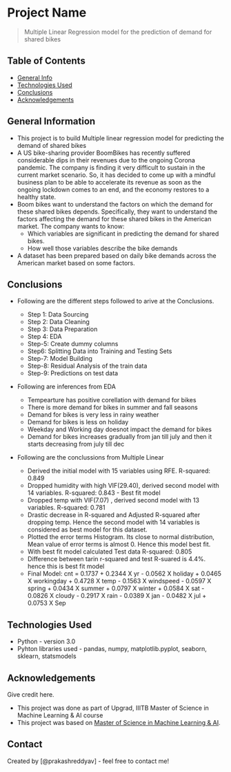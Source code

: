 # Project Name
> Multiple Linear Regression model for the prediction of demand for shared bikes


## Table of Contents
* [General Info](#general-information)
* [Technologies Used](#technologies-used)
* [Conclusions](#conclusions)
* [Acknowledgements](#acknowledgements)

<!-- You can include any other section that is pertinent to your problem -->

## General Information
- This project is to build Multiple linear regression model for predicting the demand of shared bikes 
- A US bike-sharing provider BoomBikes has recently suffered considerable dips in their revenues due to the ongoing Corona pandemic. The company is finding it very difficult to sustain in the current market scenario. So, it has decided to come up with a mindful business plan to be able to accelerate its revenue as soon as the ongoing lockdown comes to an end, and the economy restores to a healthy state.
- Boom bikes want to understand the factors on which the demand for these shared bikes depends. Specifically, they want to understand the factors affecting the demand for these shared bikes in the American market. The company wants to know:
	- Which variables are significant in predicting the demand for shared bikes.
	- How well those variables describe the bike demands
- A dataset has been prepared based on daily bike demands across the American market based on some factors. 

<!-- You don't have to answer all the questions - just the ones relevant to your project. -->

## Conclusions
- Following are the different steps followed to arive at the Conclusions.
	- Step 1: Data Sourcing
	- Step 2: Data Cleaning
	- Step 3: Data Preparation
	- Step 4: EDA
	- Step-5: Create dummy columns
	- Step6: Splitting Data into Training and Testing Sets
	- Step-7: Model Building
	- Step-8: Residual Analysis of the train data
	- Step-9: Predictions on test data
	
- Following are inferences from EDA
	- Tempearture has positive corellation with demand for bikes
	- There is more demand for bikes in summer and fall seasons
	- Demand for bikes is very less in rainy weather
	- Demand for bikes is less on holiday
	- Weekday and Working day doesnot impact the demand for bikes
	- Demand for bikes increases gradually from jan till july and then it starts decreasing from july till dec
- Following are the conclussions from Multiple Linear
	- Derived the initial model with 15 variables using RFE. R-squared: 0.849
	- Dropped humidity with high VIF(29.40), derived second model with 14 variables. R-squared: 0.843 - Best fit model
	- Dropped temp with VIF(7.07) , derived second model with 13 variables. R-squared: 0.781
	- Drastic decrease in R-squared and Adjusted R-squared after dropping temp. Hence the second model with 14 variables is considered as best model for this dataset.
	- Plotted the error terms Histogram. Its close to normal distribution, Mean value of error terms is almost 0. Hence this model best fit.
	- With best fit model calculated Test data R-squared: 0.805
	- Difference between tarin r-squared and test R-suared is 4.4%. hence this is best fit model
	- Final Model:
	  cnt = 0.1737 + 0.2344 X yr - 0.0562 X holiday + 0.0465 X workingday + 0.4728 X temp - 0.1563 X windspeed - 0.0597 X spring + 0.0434 X summer + 0.0797 X winter + 0.0584 X sat - 0.0826 X cloudy - 0.2917 X rain - 0.0389 X jan - 0.0482 X jul + 0.0753 X Sep



## Technologies Used
- Python - version 3.0
- Pyhton libraries used - pandas, numpy, matplotlib.pyplot, seaborn, sklearn, statsmodels 

## Acknowledgements
Give credit here.
- This project was done as part of Upgrad, IIITB Master of Science in Machine Learning & AI course
- This project was based on [Master of Science in Machine Learning & AI](https://www.upgrad.com/masters-in-ml-ai-ljmu/).


## Contact
Created by [@prakashreddyav] - feel free to contact me!


<!-- Optional -->
<!-- ## License -->
<!-- This project is open source and available under the [... License](). -->

<!-- You don't have to include all sections - just the one's relevant to your project -->